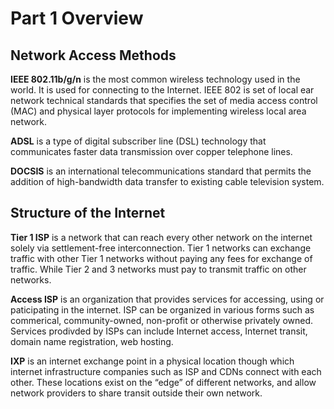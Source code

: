 # Part 1 Overview

## Network Access Methods

**IEEE 802.11b/g/n** is the most common wireless technology used in the world. It is used for connecting to the Internet. IEEE 802 is set of local ear network technical standards that specifies the set of media access control (MAC) and physical layer protocols for implementing wireless local area network.

**ADSL** is a type of digital subscriber line (DSL) technology that communicates faster data transmission over copper telephone lines.

**DOCSIS** is an international telecommunications standard that permits the addition of high-bandwidth data transfer to existing cable television system.

## Structure of the Internet

**Tier 1 ISP** is a network that can reach every other network on the internet solely via settlement-free interconnection. Tier 1 networks can exchange traffic with other Tier 1 networks without paying any fees for exchange of traffic. While Tier 2 and 3 networks must pay to transmit traffic on other networks.

**Access ISP** is an organization that provides services for accessing, using or paticipating in the internet. ISP can be organized in various forms such as commerical, community-owned, non-profit or otherwise privately owned. Services prodivded by ISPs can include Internet access, Internet transit, domain name registration, web hosting.

**IXP** is an internet exchange point in a physical location though which internet infrastructure companies such as ISP and CDNs connect with each other. These locations exist on the “edge” of different networks, and allow network providers to share transit outside their own network.

